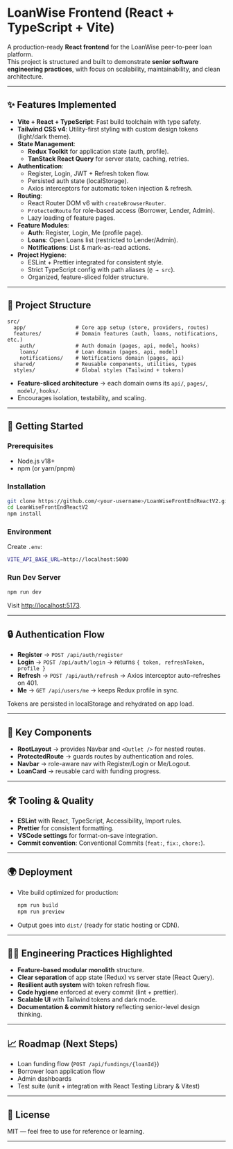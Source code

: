 # LoanWise Frontend (React + TypeScript + Vite)

A production-ready **React frontend** for the LoanWise peer-to-peer loan platform.  
This project is structured and built to demonstrate **senior software engineering practices**, with focus on scalability, maintainability, and clean architecture.

---

## ✨ Features Implemented

- **Vite + React + TypeScript**: Fast build toolchain with type safety.
- **Tailwind CSS v4**: Utility-first styling with custom design tokens (light/dark theme).
- **State Management**:
  - **Redux Toolkit** for application state (auth, profile).
  - **TanStack React Query** for server state, caching, retries.
- **Authentication**:
  - Register, Login, JWT + Refresh token flow.
  - Persisted auth state (localStorage).
  - Axios interceptors for automatic token injection & refresh.
- **Routing**:
  - React Router DOM v6 with `createBrowserRouter`.
  - `ProtectedRoute` for role-based access (Borrower, Lender, Admin).
  - Lazy loading of feature pages.
- **Feature Modules**:
  - **Auth**: Register, Login, Me (profile page).
  - **Loans**: Open Loans list (restricted to Lender/Admin).
  - **Notifications**: List & mark-as-read actions.
- **Project Hygiene**:
  - ESLint + Prettier integrated for consistent style.
  - Strict TypeScript config with path aliases (`@ → src`).
  - Organized, feature-sliced folder structure.

---

## 📂 Project Structure

```plaintext
src/
  app/                # Core app setup (store, providers, routes)
  features/           # Domain features (auth, loans, notifications, etc.)
    auth/             # Auth domain (pages, api, model, hooks)
    loans/            # Loan domain (pages, api, model)
    notifications/    # Notifications domain (pages, api)
  shared/             # Reusable components, utilities, types
  styles/             # Global styles (Tailwind + tokens)
```

- **Feature-sliced architecture** → each domain owns its `api/`, `pages/`, `model/`, `hooks/`.
- Encourages isolation, testability, and scaling.

---

## 🚀 Getting Started

### Prerequisites
- Node.js v18+
- npm (or yarn/pnpm)

### Installation
```bash
git clone https://github.com/<your-username>/LoanWiseFrontEndReactV2.git
cd LoanWiseFrontEndReactV2
npm install
```

### Environment
Create `.env`:
```bash
VITE_API_BASE_URL=http://localhost:5000
```

### Run Dev Server
```bash
npm run dev
```
Visit [http://localhost:5173](http://localhost:5173).

---

## 🔒 Authentication Flow

- **Register** → `POST /api/auth/register`
- **Login** → `POST /api/auth/login` → returns `{ token, refreshToken, profile }`
- **Refresh** → `POST /api/auth/refresh` → Axios interceptor auto-refreshes on 401.
- **Me** → `GET /api/users/me` → keeps Redux profile in sync.

Tokens are persisted in localStorage and rehydrated on app load.

---

## 🧩 Key Components

- **RootLayout** → provides Navbar and `<Outlet />` for nested routes.
- **ProtectedRoute** → guards routes by authentication and roles.
- **Navbar** → role-aware nav with Register/Login or Me/Logout.
- **LoanCard** → reusable card with funding progress.

---

## 🛠️ Tooling & Quality

- **ESLint** with React, TypeScript, Accessibility, Import rules.
- **Prettier** for consistent formatting.
- **VSCode settings** for format-on-save integration.
- **Commit convention**: Conventional Commits (`feat:`, `fix:`, `chore:`).

---

## 🌍 Deployment

- Vite build optimized for production:
  ```bash
  npm run build
  npm run preview
  ```
- Output goes into `dist/` (ready for static hosting or CDN).

---

## 🧑‍💻 Engineering Practices Highlighted

- **Feature-based modular monolith** structure.
- **Clear separation** of app state (Redux) vs server state (React Query).
- **Resilient auth system** with token refresh flow.
- **Code hygiene** enforced at every commit (lint + prettier).
- **Scalable UI** with Tailwind tokens and dark mode.
- **Documentation & commit history** reflecting senior-level design thinking.

---

## 📈 Roadmap (Next Steps)

- Loan funding flow (`POST /api/fundings/{loanId}`)
- Borrower loan application flow
- Admin dashboards
- Test suite (unit + integration with React Testing Library & Vitest)

---

## 📜 License
MIT — feel free to use for reference or learning.

---
